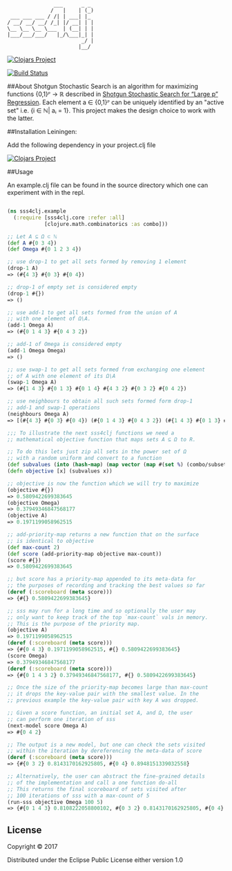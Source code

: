 	               ___      _ _ 
	              /   |    | (_)
	 ___ ___ ___ / /| | ___| |_ 
	/ __/ __/ __/ /_| |/ __| | |
	\__ \__ \__ \___  | (__| | |
	|___/___/___/   |_/\___|_| |
	                        _/ |
	                       |__/ 
[![Clojars Project](https://img.shields.io/clojars/v/sss4clj.svg)](https://clojars.org/sss4clj)

[![Build Status](https://travis-ci.org/michaellindon/sss4clj.svg?branch=master)](https://travis-ci.org/michaellindon/sss4clj)

##About
Shotgun Stochastic Search is an algorithm for maximizing functions {0,1}ᴾ → ℝ described in
[Shotgun Stochastic Search for “Large p” Regression](http://www.tandfonline.com/doi/abs/10.1198/016214507000000121).
Each element a ∈ {0,1}ᴾ can be uniquely identified by an "active set" i.e. {i ∈ ℕ| aᵢ = 1}. This project makes
the design choice to work with the latter.

##Installation
Leiningen:

Add the following dependency in your project.clj file

[![Clojars Project](https://clojars.org/sss4clj/latest-version.svg)](http://clojars.org/sss4clj)

##Usage

An example.clj file can be found in the source directory which one can experiment with in the repl.

```clojure

(ns sss4clj.example
  (:require [sss4clj.core :refer :all]
            [clojure.math.combinatorics :as combo]))

;; Let A ⊆ Ω ⊂ ℕ
(def A #{0 3 4})
(def Omega #{0 1 2 3 4})

;; use drop-1 to get all sets formed by removing 1 element
(drop-1 A)
=> (#{4 3} #{0 3} #{0 4})

;; drop-1 of empty set is considered empty
(drop-1 #{})
=> ()

;; use add-1 to get all sets formed from the union of A
;; with one element of Ω\A.
(add-1 Omega A)
=> (#{0 1 4 3} #{0 4 3 2})

;; add-1 of Omega is considered empty
(add-1 Omega Omega)
=> ()

;; use swap-1 to get all sets formed from exchanging one element
;; of A with one element of its Ω\A
(swap-1 Omega A)
=> (#{1 4 3} #{0 1 3} #{0 1 4} #{4 3 2} #{0 3 2} #{0 4 2})

;; use neighbours to obtain all such sets formed form drop-1
;; add-1 and swap-1 operations
(neighbours Omega A)
=> [(#{4 3} #{0 3} #{0 4}) (#{0 1 4 3} #{0 4 3 2}) (#{1 4 3} #{0 1 3} #{0 1 4} #{4 3 2} #{0 3 2} #{0 4 2})]

;;; To illustrate the next sss4clj functions we need a
;; mathematical objective function that maps sets A ⊆ Ω to R.

;; To do this lets just zip all sets in the power set of Ω
;; with a random uniform and convert to a function
(def subvalues (into (hash-map) (map vector (map #(set %) (combo/subsets (into (vector) Omega))) (repeatedly #(rand)))))
(defn objective [x] (subvalues x))

;; objective is now the function which we will try to maximize
(objective #{})
=> 0.5809422699383645
(objective Omega)
=> 0.37949346847568177
(objective A)
=> 0.1971199058962515

;; add-priority-map returns a new function that on the surface
;; is identical to objective
(def max-count 2)
(def score (add-priority-map objective max-count))
(score #{})
=> 0.5809422699383645

;; but score has a priority-map appended to its meta-data for
;; the purposes of recording and tracking the best values so far
(deref (:scoreboard (meta score)))
=> {#{} 0.5809422699383645}

;; sss may run for a long time and so optionally the user may
;; only want to keep track of the top `max-count` vals in memory.
;; This is the purpose of the priority map.
(objective A)
=> 0.1971199058962515
(deref (:scoreboard (meta score)))
=> {#{0 4 3} 0.1971199058962515, #{} 0.5809422699383645}
(score Omega)
=> 0.37949346847568177
(deref (:scoreboard (meta score)))
=> {#{0 1 4 3 2} 0.37949346847568177, #{} 0.5809422699383645}

;; Once the size of the priority-map becomes large than max-count
;; it drops the key-value pair with the smallest value. In the
;; previous example the key-value pair with key A was dropped.

;; Given a score function, an initial set A, and Ω, the user
;; can perform one iteration of sss
(next-model score Omega A)
=> #{0 4 2}

;; The output is a new model, but one can check the sets visited
;; within the iteration by dereferencing the meta-data of score
(deref (:scoreboard (meta score)))
=> {#{0 3 2} 0.8143170162925805, #{0 4} 0.8948151339032558}

;; Alternatively, the user can abstract the fine-grained details
;; of the implementation and call a one function do-all
;; This returns the final scoreboard of sets visited after
;; 100 iterations of sss with a max-count of 5
(run-sss objective Omega 100 5)
=> {#{0 1 4 3} 0.8108222058800102, #{0 3 2} 0.8143170162925805, #{0 4} 0.8948151339032558, #{0} 0.951193987214408, #{1} 0.9658085016841405}

```

## License

Copyright © 2017

Distributed under the Eclipse Public License either version 1.0
